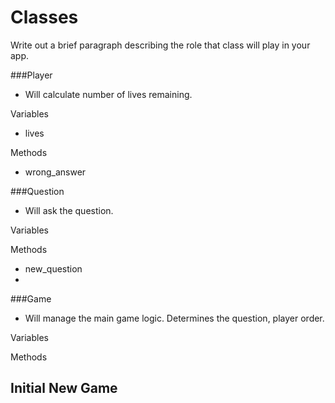 # Classes
Write out a brief paragraph describing the role that class will play in your app.

###Player
- Will calculate number of lives remaining.

Variables
  - lives

Methods
- wrong_answer

###Question
- Will ask the question.

Variables

Methods
- new_question
- 
  


###Game
- Will manage the main game logic. Determines the question, player order.

Variables

Methods


Initial New Game
  -